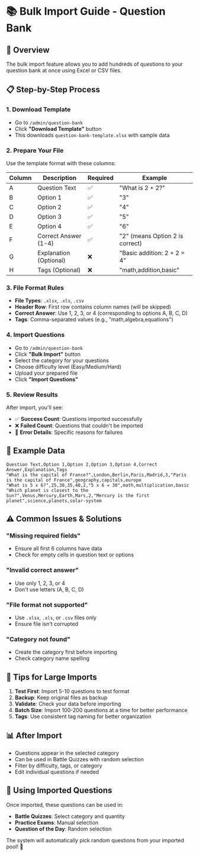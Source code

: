 # 📚 Bulk Import Guide - Question Bank

## 🎯 Overview
The bulk import feature allows you to add hundreds of questions to your question bank at once using Excel or CSV files.

## 📋 Step-by-Step Process

### 1. **Download Template**
- Go to `/admin/question-bank`
- Click **"Download Template"** button
- This downloads `question-bank-template.xlsx` with sample data

### 2. **Prepare Your File**
Use the template format with these columns:

| Column | Description | Required | Example |
|--------|-------------|----------|---------|
| A | Question Text | ✅ | "What is 2 + 2?" |
| B | Option 1 | ✅ | "3" |
| C | Option 2 | ✅ | "4" |
| D | Option 3 | ✅ | "5" |
| E | Option 4 | ✅ | "6" |
| F | Correct Answer (1-4) | ✅ | "2" (means Option 2 is correct) |
| G | Explanation (Optional) | ❌ | "Basic addition: 2 + 2 = 4" |
| H | Tags (Optional) | ❌ | "math,addition,basic" |

### 3. **File Format Rules**
- **File Types**: `.xlsx`, `.xls`, `.csv`
- **Header Row**: First row contains column names (will be skipped)
- **Correct Answer**: Use 1, 2, 3, or 4 (corresponding to options A, B, C, D)
- **Tags**: Comma-separated values (e.g., "math,algebra,equations")

### 4. **Import Questions**
- Go to `/admin/question-bank`
- Click **"Bulk Import"** button
- Select the category for your questions
- Choose difficulty level (Easy/Medium/Hard)
- Upload your prepared file
- Click **"Import Questions"**

### 5. **Review Results**
After import, you'll see:
- ✅ **Success Count**: Questions imported successfully
- ❌ **Failed Count**: Questions that couldn't be imported
- 📝 **Error Details**: Specific reasons for failures

## 📝 Example Data

```
Question Text,Option 1,Option 2,Option 3,Option 4,Correct Answer,Explanation,Tags
"What is the capital of France?",London,Berlin,Paris,Madrid,3,"Paris is the capital of France",geography,capitals,europe
"What is 5 x 6?",25,30,35,40,2,"5 x 6 = 30",math,multiplication,basic
"Which planet is closest to the Sun?",Venus,Mercury,Earth,Mars,2,"Mercury is the first planet",science,planets,solar-system
```

## ⚠️ Common Issues & Solutions

### **"Missing required fields"**
- Ensure all first 6 columns have data
- Check for empty cells in question text or options

### **"Invalid correct answer"**
- Use only 1, 2, 3, or 4
- Don't use letters (A, B, C, D)

### **"File format not supported"**
- Use `.xlsx`, `.xls`, or `.csv` files only
- Ensure file isn't corrupted

### **"Category not found"**
- Create the category first before importing
- Check category name spelling

## 🚀 Tips for Large Imports

1. **Test First**: Import 5-10 questions to test format
2. **Backup**: Keep original files as backup
3. **Validate**: Check your data before importing
4. **Batch Size**: Import 100-200 questions at a time for better performance
5. **Tags**: Use consistent tag naming for better organization

## 📊 After Import

- Questions appear in the selected category
- Can be used in Battle Quizzes with random selection
- Filter by difficulty, tags, or category
- Edit individual questions if needed

## 🔄 Using Imported Questions

Once imported, these questions can be used in:
- **Battle Quizzes**: Select category and quantity
- **Practice Exams**: Manual selection
- **Question of the Day**: Random selection

The system will automatically pick random questions from your imported pool! 🎯 